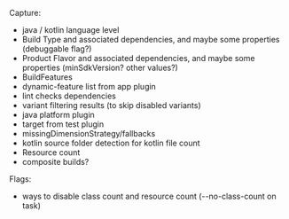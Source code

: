 Capture:
- java / kotlin language level
- Build Type and associated dependencies, and maybe some properties (debuggable flag?)
- Product Flavor and associated dependencies, and maybe some properties (minSdkVersion? other values?)
- BuildFeatures
- dynamic-feature list from app plugin
- lint checks dependencies
- variant filtering results (to skip disabled variants)
- java platform plugin
- target from test plugin
- missingDimensionStrategy/fallbacks
- kotlin source folder detection for kotlin file count
- Resource count
- composite builds?

Flags:
- ways to disable class count and resource count (--no-class-count on task)
